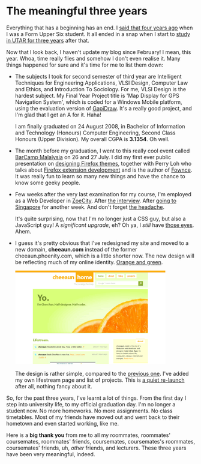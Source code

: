 The meaningful three years
===

Everything that has a beginning has an end. I [said that four years ago](/blog/2004/10/everything-that-has-beginning-has-end "Everything that has a beginning has an end") when I was a Form Upper Six student. It all ended in a snap when I start to [study in UTAR for three years](/blog/2005/08/two-weeks-of-silence "Two weeks of silence") after that.

Now that I look back, I haven't update my blog since February! I mean, this year. Whoa, time really flies and somehow I don't even realise it. Many things happened for sure and it's time for me to list them down:

- The subjects I took for second semester of third year are Intelligent Techniques for Engineering Applications, VLSI Design, Computer Law and Ethics, and Introduction To Sociology. For me, VLSI Design is the hardest subject. My Final Year Project title is 'Map Display for GPS Navigation System', which is coded for a Windows Mobile platform, using the evaluation version of [GapiDraw](http://www.gapidraw.com/). It's a really good project, and I'm glad that I get an A for it. Haha!

	I am finally graduated on 24 August 2008, in Bachelor of Information and Technology (Honours) Computer Engineering, Second Class Honours (Upper Division). My overall CGPA is **3.1354**. Oh well.

- The month before my graduation, I went to this really cool event called [BarCamp Malalysia](http://barcamp.my/) on 26 and 27 July. I did my first ever public presentation on [designing Firefox themes](http://barcamp.my/blog/slides-designing-firefox-themes-by-lim-chee-aun/ "[Slides] Designing Firefox Themes by Lim Chee Aun"), together with Perry Loh who talks about [Firefox extension development](http://barcamp.my/blog/slides-firefox-extension-development-by-perry-loh/ "[Slides] Firefox Extension Development by Perry Loh") and is the author of [Fownce](http://skeevs.com/post/40773174/fownce-pownce-extension "Fownce - A Pownce firefox addon/extension"). It was really fun to learn so many new things and have the chance to know some geeky people.

- Few weeks after the very last examination for my course, I'm employed as a Web Developer in [ZoeCity](http://zoecity.com/). After [the interview](http://twitter.com/cheeaun/statuses/817192618). After [going to Singapore](http://twitter.com/cheeaun/statuses/823729584) for another week. And don't forget [the headache](http://twitter.com/cheeaun/statuses/830372520).

	It's quite surprising, now that I'm no longer just a CSS guy, but also a JavaScript guy! A *significant upgrade*, eh? Oh ya, I *still* have [those eyes](http://blog.codefront.net/2004/08/01/chee-aun-has-a-good-eye-for-ui-bugs/ "Chee Aun has a good eye for UI bugs"). Ahem.

- I guess it's pretty obvious that I've redesigned my site and moved to a new domain, **cheeaun.com** instead of the former cheeaun.phoenity.com, which is a little shorter now. The new design will be reflecting much of my online identity. [Orange and green](http://twitter.com/cheeaun/statuses/806991586).

	![cheeaun web site in 'orange and green' design](../images/screenshots/web/cheeaun_site_orange_green_design.png)

	The design is rather simple, compared to the [previous one](/blog/2005/05/rebooted-into-greenery). I've added my own lifestream page and list of projects. This is [a quiet re-launch](http://twitter.com/cheeaun/statuses/901633045) after all, nothing fancy about it.

So, for the past three years, I've learnt a lot of things. From the first day I step into university life, to my official graduation day. I'm no longer a student now. No more homeworks. No more assignments. No class timetables. Most of my friends have moved out and went back to their hometown and even started working, like me.

Here is a **big thank you** from me to all my roommates, roommates' coursemates, roommates' friends, coursemates, coursemates's roommates, coursemates' friends, uh, *other* friends, and lecturers. These three years have been very meaningful, indeed.